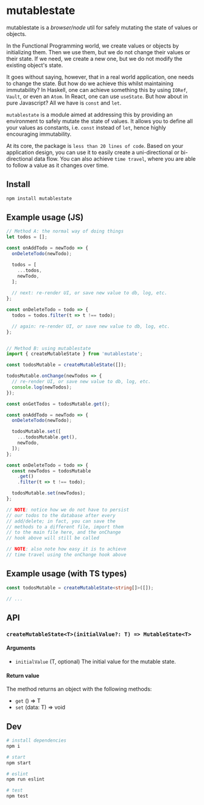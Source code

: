 # mutablestate

mutablestate is a _browser/node_ util for safely mutating the state of values or objects.

In the Functional Programming world, we create values or objects by initializing them. Then we use them, but we do not change their values or their state. If we need, we create a new one, but we do not modify the existing object's state.

It goes without saying, however, that in a real world application, one needs to change the state. But how do we achieve this whilst maintaining immutability? In Haskell, one can achieve something this by using `IORef`, `Vault`, or even an `Atom`. In React, one can use `useState`. But how about in pure Javascript? All we have is `const` and `let`.

`mutablestate` is a module aimed at addressing this by providing an environment to safely mutate the state of values. It allows you to define all your values as constants, i.e. `const` instead of `let`, hence highly encouraging immutability.

At its core, the package is `less than 20 lines of code`. Based on your application design, you can use it to easily create a uni-directional or bi-directional data flow. You can also achieve `time travel`, where you are able to follow a value as it changes over time.

## Install

```bash
npm install mutablestate
```

## Example usage (JS)

```js
// Method A: the normal way of doing things
let todos = [];

const onAddTodo = newTodo => {
  onDeleteTodo(newTodo);

  todos = [
    ...todos,
    newTodo,
  ];
  
  // next: re-render UI, or save new value to db, log, etc.
};

const onDeleteTodo = todo => {
  todos = todos.filter(t => t !== todo);

  // again: re-render UI, or save new value to db, log, etc.
};


// Method B: using mutablestate
import { createMutableState } from 'mutablestate';

const todosMutable = createMutableState([]);

todosMutable.onChange(newTodos => {
  // re-render UI, or save new value to db, log, etc.
  console.log(newTodos);
});

const onGetTodos = todosMutable.get();

const onAddTodo = newTodo => {
  onDeleteTodo(newTodo);

  todosMutable.set([
    ...todosMutable.get(),
    newTodo,
  ]);
};

const onDeleteTodo = todo => {
  const newTodos = todosMutable
    .get()
    .filter(t => t !== todo);

  todosMutable.set(newTodos);
};

// NOTE: notice how we do not have to persist
// our todos to the database after every
// add/delete; in fact, you can save the
// methods to a different file, import them
// to the main file here, and the onChange
// hook above will still be called

// NOTE: also note how easy it is to achieve
// time travel using the onChange hook above
```

## Example usage (with TS types)

```ts
const todosMutable = createMutableState<string[]>([]);

// ...
```

## API

### **```createMutableState<T>(initialValue?: T) => MutableState<T>```**

#### Arguments

- ```initialValue``` (T, optional)
  The initial value for the mutable state.

#### Return value

The method returns an object with the following methods:

- ```get``` () => T
- ```set``` (data: T) => void

## Dev

```bash
# install dependencies
npm i

# start
npm start

# eslint
npm run eslint

# test
npm test
```
